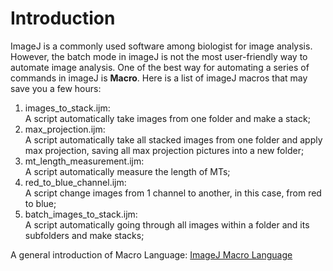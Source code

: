 # Introduction

ImageJ is a commonly used software among biologist for image analysis. However, the batch mode in imageJ is not the most user-friendly 
way to automate image analysis. One of the best way for automating a series of commands in imageJ is **Macro**. Here is a list of 
imageJ macros that may save you a few hours:

1. images_to_stack.ijm:   
  A script automatically take images from one folder and make a stack;
2. max_projection.ijm:   
  A script automatically take all stacked images from one folder and apply max projection, saving all max projection pictures into a
  new folder;
3. mt_length_measurement.ijm:   
  A script automatically measure the length of MTs;
4. red_to_blue_channel.ijm:   
  A script change images from 1 channel to another, in this case, from red to blue;
5. batch_images_to_stack.ijm:   
  A script automatically going through all images within a folder and its subfolders and make stacks;
  
A general introduction of Macro Language: [ImageJ Macro Language](https://rsb.info.nih.gov/ij/developer/macro/macros.html)
